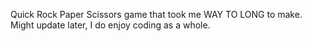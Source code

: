Quick Rock Paper Scissors game that took me WAY TO LONG to make. Might update later, I do enjoy coding as a whole.

